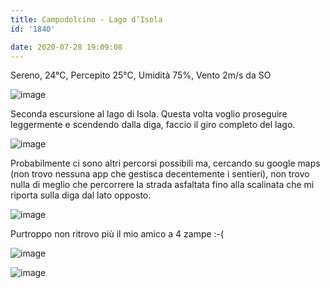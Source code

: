 ```yaml
---
title: Campodolcino - Lago d’Isola
id: '1840'

date: 2020-07-28 19:09:08
---
```


Sereno, 24°C, Percepito 25°C, Umidità 75%, Vento 2m/s da SO

![image](/images/2021/08/IMG_2398_hu4ebd70d4f0cede784d5dfa6f6197b894_327325_700x0_resize_q75_box.jpg)

Seconda escursione al lago di Isola. Questa volta voglio proseguire leggermente e scendendo dalla diga, faccio il giro completo del lago.

![image](/images/2021/08/IMG_2396_hu3856d0ebbc5de522632c2666041c7e76_285909_700x0_resize_q75_box.jpg)

Probabilmente ci sono altri percorsi possibili ma, cercando su google maps (non trovo nessuna app che gestisca decentemente i sentieri), non trovo nulla di meglio che percorrere la strada asfaltata fino alla scalinata che mi riporta sulla diga dal lato opposto.

![image](/images/2021/08/IMG_2397_hue358bf3c877e3f99f1ebff8f953bcb6c_516685_700x0_resize_q75_box.jpg)

Purtroppo non ritrovo più il mio amico a 4 zampe :-(

![image](/images/2021/08/IMG_2399_hu3856d0ebbc5de522632c2666041c7e76_385475_700x0_resize_q75_box.jpg)

![image](/images/2021/08/IMG_2402_hu3856d0ebbc5de522632c2666041c7e76_355850_700x0_resize_q75_box.jpg)

<!-- ![image](/images/2021/08/20200728-activity-map_hu458660ed4ef390bba7b51f7d8ade3cd2_48222_700x0_resize_box_3.png) -->
